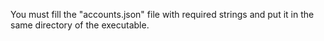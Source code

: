 You must fill the "accounts.json" file with required strings and put it in the same directory of the executable.